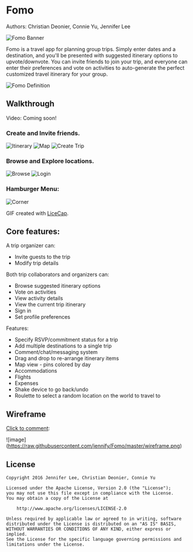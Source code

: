 # Fomo

Authors: Christian Deonier, Connie Yu, Jennifer Lee

![Fomo Banner](fomo-banner.gif)

Fomo is a travel app for planning group trips. Simply enter dates and a destination, and you'll be presented with suggested itinerary options to upvote/downvote. You can invite friends to join your trip, and everyone can enter their preferences and vote on activities to auto-generate the perfect customized travel itinerary for your group.

![Fomo Definition](fomo-definition.gif)

## Walkthrough

Video: Coming soon!

### Create and Invite friends.
![Itinerary](fomo-itinerary.gif)
![Map](fomo-map.gif)
![Create Trip](fomo-createtrip.gif)

### Browse and Explore locations.
![Browse](fomo-browse.gif)
![Login](fomo-loggingin.gif)

### Hamburger Menu:
![Corner](fomo-hamburger.gif)

GIF created with [LiceCap](http://www.cockos.com/licecap/).

## **Core** features:

A trip organizer can:
- Invite guests to the trip
- Modify trip details

Both trip collaborators and organizers can:
- Browse suggested itinerary options
- Vote on activities
- View activity details
- View the current trip itinerary
- Sign in
- Set profile preferences

Features:
- Specify RSVP/commitment status for a trip
- Add multiple destinations to a single trip
- Comment/chat/messaging system
- Drag and drop to re-arrange itinerary items
- Map view - pins colored by day
- Accommodations
- Flights
- Expenses
- Shake device to go back/undo
- Roulette to select a random location on the world to travel to

## Wireframe
[Click to comment](https://redpen.io/no4347182a45a983de):

![image]
(https://raw.githubusercontent.com/jennify/Fomo/master/wireframe.png)

## License

    Copyright 2016 Jennifer Lee, Christian Deonier, Connie Yu

    Licensed under the Apache License, Version 2.0 (the "License");
    you may not use this file except in compliance with the License.
    You may obtain a copy of the License at

        http://www.apache.org/licenses/LICENSE-2.0

    Unless required by applicable law or agreed to in writing, software
    distributed under the License is distributed on an "AS IS" BASIS,
    WITHOUT WARRANTIES OR CONDITIONS OF ANY KIND, either express or implied.
    See the License for the specific language governing permissions and
    limitations under the License.
